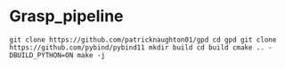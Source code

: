 # Grasp_pipeline

`git clone https://github.com/patricknaughton01/gpd
cd gpd
git clone https://github.com/pybind/pybind11
mkdir build
cd build
cmake .. -DBUILD_PYTHON=ON
make -j`
